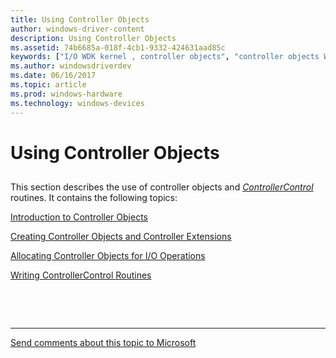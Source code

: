 ```yaml
---
title: Using Controller Objects
author: windows-driver-content
description: Using Controller Objects
ms.assetid: 74b6685a-018f-4cb1-9332-424631aad85c
keywords: ["I/O WDK kernel , controller objects", "controller objects WDK kernel", "ControllerControl routines", "objects WDK controller objects", "physical device controllers WDK I/O", "device controllers WDK I/O", "synchronization"]
ms.author: windowsdriverdev
ms.date: 06/16/2017
ms.topic: article
ms.prod: windows-hardware
ms.technology: windows-devices
---
```


# Using Controller Objects


## <a href="" id="ddk-controller-objects-kg"></a>


This section describes the use of controller objects and [*ControllerControl*](https://msdn.microsoft.com/library/windows/hardware/ff542049) routines. It contains the following topics:

[Introduction to Controller Objects](introduction-to-controller-objects.md)

[Creating Controller Objects and Controller Extensions](creating-controller-objects-and-controller-extensions.md)

[Allocating Controller Objects for I/O Operations](allocating-controller-objects-for-i-o-operations.md)

[Writing ControllerControl Routines](writing-controllercontrolroutines.md)

 

 


--------------------
[Send comments about this topic to Microsoft](mailto:wsddocfb@microsoft.com?subject=Documentation%20feedback%20%5Bkernel\kernel%5D:%20Using%20Controller%20Objects%20%20RELEASE:%20%286/14/2017%29&body=%0A%0APRIVACY%20STATEMENT%0A%0AWe%20use%20your%20feedback%20to%20improve%20the%20documentation.%20We%20don't%20use%20your%20email%20address%20for%20any%20other%20purpose,%20and%20we'll%20remove%20your%20email%20address%20from%20our%20system%20after%20the%20issue%20that%20you're%20reporting%20is%20fixed.%20While%20we're%20working%20to%20fix%20this%20issue,%20we%20might%20send%20you%20an%20email%20message%20to%20ask%20for%20more%20info.%20Later,%20we%20might%20also%20send%20you%20an%20email%20message%20to%20let%20you%20know%20that%20we've%20addressed%20your%20feedback.%0A%0AFor%20more%20info%20about%20Microsoft's%20privacy%20policy,%20see%20http://privacy.microsoft.com/default.aspx. "Send comments about this topic to Microsoft")


